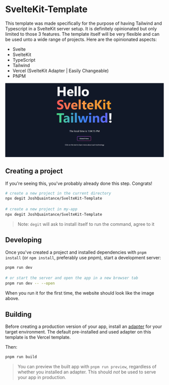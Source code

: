 # SvelteKit-Template

This template was made specifically for the purpose of having Tailwind and Typescript in a SvelteKit server setup. It is definitely opinionated but only limited to those 3 features. The template itself will be very flexible and can be used unto a wide range of projects.
Here are the opinionated aspects:

-   Svelte
-   SvelteKit
-   TypeScript
-   Tailwind
-   Vercel (SvelteKit Adapter | Easily Changeable)
-   PNPM

![alt text](PreviewImage.png)

## Creating a project

If you're seeing this, you've probably already done this step. Congrats!

```bash
# create a new project in the current directory
npx degit JoshQuaintance/SvelteKit-Template

# create a new project in my-app
npx degit JoshQuaintance/SvelteKit-Template
```

> Note: `degit` will ask to install itself to run the command, agree to it

## Developing

Once you've created a project and installed dependencies with `pnpm install` (or `npm install`, preferably use pnpm), start a development server:

```bash
pnpm run dev

# or start the server and open the app in a new browser tab
pnpm run dev -- --open
```

When you run it for the first time, the website should look like the image above.

## Building

Before creating a production version of your app, install an [adapter](https://kit.svelte.dev/docs#adapters) for your target environment. The default pre-installed and used adapter on this template is the Vercel template.

Then:

```bash
pnpm run build
```

> You can preview the built app with `pnpm run preview`, regardless of whether you installed an adapter. This should _not_ be used to serve your app in production.
